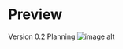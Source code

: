 # Preview
Version 0.2 Planning
![image alt](https://github.com/KaeptnBaer079/Project-Play/blob/e831de8c2a9de7367bb4f2ae65b8182765075413/Version0.1.5Screenshot.png)